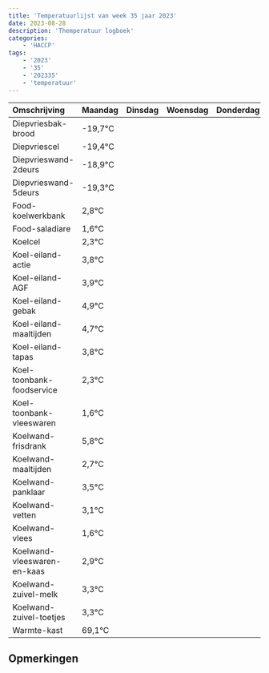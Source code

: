 ```yaml
---
title: 'Temperatuurlijst van week 35 jaar 2023'
date: 2023-08-28
description: 'Themperatuur logboek'
categories:
    - 'HACCP'
tags:
    - '2023'
    - '35'
    - '202335'
    - 'temperatuur'
---
```

|Omschrijving|Maandag|Dinsdag|Woensdag|Donderdag|Vrijdag|Zaterdag|Zondag|
|:---|:---|:---|:---|:---|:---|:---|:---|
|Diepvriesbak-brood|-19,7°C| | | | | | |
|Diepvriescel|-19,4°C| | | | | | |
|Diepvrieswand-2deurs|-18,9°C| | | | | | |
|Diepvrieswand-5deurs|-19,3°C| | | | | | |
|Food-koelwerkbank|2,8°C| | | | | | |
|Food-saladiare|1,6°C| | | | | | |
|Koelcel|2,3°C| | | | | | |
|Koel-eiland-actie|3,8°C| | | | | | |
|Koel-eiland-AGF|3,9°C| | | | | | |
|Koel-eiland-gebak|4,9°C| | | | | | |
|Koel-eiland-maaltijden|4,7°C| | | | | | |
|Koel-eiland-tapas|3,8°C| | | | | | |
|Koel-toonbank-foodservice|2,3°C| | | | | | |
|Koel-toonbank-vleeswaren|1,6°C| | | | | | |
|Koelwand-frisdrank|5,8°C| | | | | | |
|Koelwand-maaltijden|2,7°C| | | | | | |
|Koelwand-panklaar|3,5°C| | | | | | |
|Koelwand-vetten|3,1°C| | | | | | |
|Koelwand-vlees|1,6°C| | | | | | |
|Koelwand-vleeswaren-en-kaas|2,9°C| | | | | | |
|Koelwand-zuivel-melk|3,3°C| | | | | | |
|Koelwand-zuivel-toetjes|3,3°C| | | | | | |
|Warmte-kast|69,1°C| | | | | | |

## Opmerkingen


